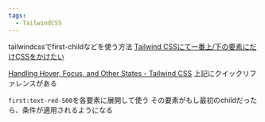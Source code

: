 ```yaml
---
tags:
  - TailwindCSS
---
```


tailwindcssでfirst-childなどを使う方法
[Tailwind CSSにて一番上/下の要素にだけCSSをかけたい](https://zenn.dev/koda_momo/articles/e94fbed16be8ab)

[Handling Hover, Focus, and Other States - Tailwind CSS](https://tailwindcss.com/docs/hover-focus-and-other-states#quick-reference)
上記にクイックリファレンスがある

`first:text-red-500`を各要素に展開して使う
その要素がもし最初のchildだったら、条件が適用されるようになる


